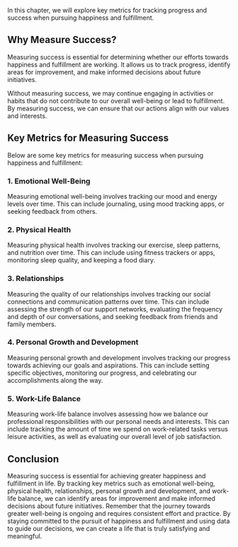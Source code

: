 
In this chapter, we will explore key metrics for tracking progress and success when pursuing happiness and fulfillment.

Why Measure Success?
--------------------

Measuring success is essential for determining whether our efforts towards happiness and fulfillment are working. It allows us to track progress, identify areas for improvement, and make informed decisions about future initiatives.

Without measuring success, we may continue engaging in activities or habits that do not contribute to our overall well-being or lead to fulfillment. By measuring success, we can ensure that our actions align with our values and interests.

Key Metrics for Measuring Success
---------------------------------

Below are some key metrics for measuring success when pursuing happiness and fulfillment:

### 1. Emotional Well-Being

Measuring emotional well-being involves tracking our mood and energy levels over time. This can include journaling, using mood tracking apps, or seeking feedback from others.

### 2. Physical Health

Measuring physical health involves tracking our exercise, sleep patterns, and nutrition over time. This can include using fitness trackers or apps, monitoring sleep quality, and keeping a food diary.

### 3. Relationships

Measuring the quality of our relationships involves tracking our social connections and communication patterns over time. This can include assessing the strength of our support networks, evaluating the frequency and depth of our conversations, and seeking feedback from friends and family members.

### 4. Personal Growth and Development

Measuring personal growth and development involves tracking our progress towards achieving our goals and aspirations. This can include setting specific objectives, monitoring our progress, and celebrating our accomplishments along the way.

### 5. Work-Life Balance

Measuring work-life balance involves assessing how we balance our professional responsibilities with our personal needs and interests. This can include tracking the amount of time we spend on work-related tasks versus leisure activities, as well as evaluating our overall level of job satisfaction.

Conclusion
----------

Measuring success is essential for achieving greater happiness and fulfillment in life. By tracking key metrics such as emotional well-being, physical health, relationships, personal growth and development, and work-life balance, we can identify areas for improvement and make informed decisions about future initiatives. Remember that the journey towards greater well-being is ongoing and requires consistent effort and practice. By staying committed to the pursuit of happiness and fulfillment and using data to guide our decisions, we can create a life that is truly satisfying and meaningful.

